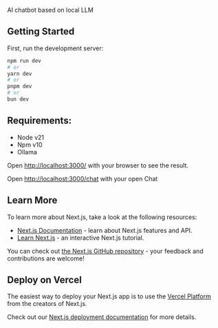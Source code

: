 AI chatbot based on local LLM

## Getting Started

First, run the development server:

```bash
npm run dev
# or
yarn dev
# or
pnpm dev
# or
bun dev
```

## Requirements:

- Node v21
- Npm v10
- Ollama

Open [http://localhost:3000/](http://localhost:3000) with your browser to see the result.

Open [http://localhost:3000/chat](http://localhost:3000/chat) with your open Chat

## Learn More

To learn more about Next.js, take a look at the following resources:

- [Next.js Documentation](https://nextjs.org/docs) - learn about Next.js features and API.
- [Learn Next.js](https://nextjs.org/learn) - an interactive Next.js tutorial.

You can check out [the Next.js GitHub repository](https://github.com/vercel/next.js/) - your feedback and contributions are welcome!

## Deploy on Vercel

The easiest way to deploy your Next.js app is to use the [Vercel Platform](https://vercel.com/new?utm_medium=default-template&filter=next.js&utm_source=create-next-app&utm_campaign=create-next-app-readme) from the creators of Next.js.

Check out our [Next.js deployment documentation](https://nextjs.org/docs/deployment) for more details.
